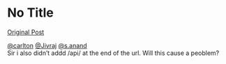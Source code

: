 # No Title

[Original Post](https://discourse.onlinedegree.iitm.ac.in/t/169029/298)

<p><a class="mention" href="/u/carlton">@carlton</a> <a class="mention" href="/u/jivraj">@Jivraj</a> <a class="mention" href="/u/s.anand">@s.anand</a><br>
Sir i also didn’t addd /api/ at the end of the url. Will this cause a peoblem?</p>